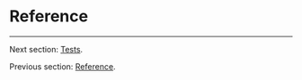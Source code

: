 # Reference

***

Next section: [Tests](https://github.com/raulfraile/ladybug/blob/master/doc/tests.md).

Previous section: [Reference](https://github.com/raulfraile/ladybug/blob/master/doc/reference.md).
